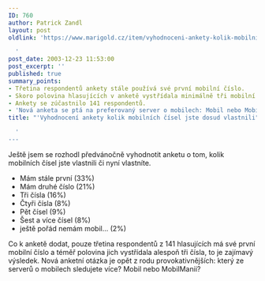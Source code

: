 ```yaml
---
ID: 760
author: Patrick Zandl
layout: post
oldlink: 'https://www.marigold.cz/item/vyhodnoceni-ankety-kolik-mobilnich-cisel-jste-dosud-vlastnili

  '
post_date: 2003-12-23 11:53:00
post_excerpt: ''
published: true
summary_points:
- Třetina respondentů ankety stále používá své první mobilní číslo.
- Skoro polovina hlasujících v anketě vystřídala minimálně tři mobilní čísla.
- Ankety se zúčastnilo 141 respondentů.
- 'Nová anketa se ptá na preferovaný server o mobilech: Mobil nebo MobilManii.'
title: "'Vyhodnocení ankety kolik mobilních čísel jste dosud vlastnili"

  '
---
```


<p>
Ještě jsem se rozhodl předvánočně vyhodnotit anketu o tom, kolik mobilních čísel jste vlastnili či nyní vlastníte. </p>

<UL>
<LI>Mám stále první (33%) </LI>
<LI>Mám druhé číslo (21%) </LI>
<LI>Tři čísla (16%) </LI>
<LI>Čtyři čísla (8%) </LI>
<LI>Pět čísel (9%) </LI>
<LI>Šest a více čísel (8%) </LI>
<LI>ještě pořád nemám mobil... (2%) </LI></UL>
<p>
Co k anketě dodat, pouze třetina respondentů z 141 hlasujících má své první mobilní číslo a téměř polovina jich vystřídala alespoň tři čísla, to je zajímavý výsledek. Nová anketní otázka je opět z rodu provokativnějších: který ze serverů o mobilech sledujete více? Mobil nebo MobilManii?</p>